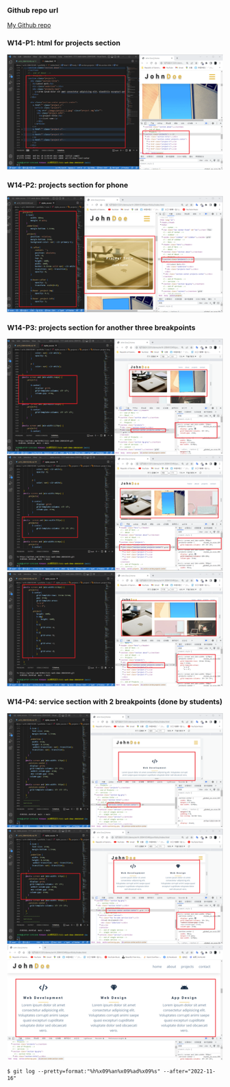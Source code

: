 ### Github repo url

[My Github repo](https://github.com/JKYROC/1111-sweb-demo-208410349.git)
### W14-P1: html for projects section

![](w14-p1.PNG)

### W14-P2: projects section for phone

![](w14-p2.PNG)

### W14-P3: projects section for another three breakpoints

![](w14-p3-1.PNG)
![](w14-p3-2.PNG)
![](w14-p3-3.PNG)

### W14-P4: service section with 2 breakpoints (done by students)

![](w14-p4-1.PNG)
![](w14-p4-2.PNG)
![](w14-p4-3.PNG)

```
$ git log --pretty=format:"%h%x09%an%x09%ad%x09%s" --after="2022-11-16"

```
